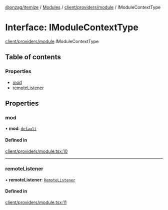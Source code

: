 [@onzag/itemize](../README.md) / [Modules](../modules.md) / [client/providers/module](../modules/client_providers_module.md) / IModuleContextType

# Interface: IModuleContextType

[client/providers/module](../modules/client_providers_module.md).IModuleContextType

## Table of contents

### Properties

- [mod](client_providers_module.IModuleContextType.md#mod)
- [remoteListener](client_providers_module.IModuleContextType.md#remotelistener)

## Properties

### mod

• **mod**: [`default`](../classes/base_Root_Module.default.md)

#### Defined in

[client/providers/module.tsx:10](https://github.com/onzag/itemize/blob/a24376ed/client/providers/module.tsx#L10)

___

### remoteListener

• **remoteListener**: [`RemoteListener`](../classes/client_internal_app_remote_listener.RemoteListener.md)

#### Defined in

[client/providers/module.tsx:11](https://github.com/onzag/itemize/blob/a24376ed/client/providers/module.tsx#L11)
